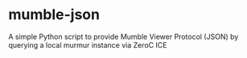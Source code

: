 # mumble-json
A simple Python script to provide Mumble Viewer Protocol (JSON) by querying a local murmur instance via ZeroC ICE
